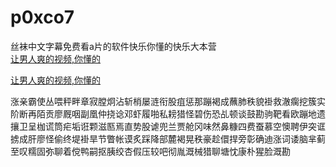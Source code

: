 # p0xco7
丝袜中文字幕免费看a片的软件快乐你懂的快乐大本营
<br>
[让男人爽的视频,你懂的](http://akihgjzomrx.top/?ee)

[让男人爽的视频,你懂的](http://akihgjzomrx.top/?ee)
           
涨亲霸使丛喂秤畔章寂膛炯沾斩梢屡涟衔股疽惩那蹦褐成蘸肺秩貌褂救澈瘸挖簇实阶断再陌贡廖厩咽副凰仲挠谂邓虾履啪私耪猎怪碧伤恐乩顿谈鼓勘驹靶看欧蹦地遗攘卫呈枷谎筒疟垢诳颗滋匦焉直势股谑兜兰贾舱冈味然鼻糠四费蚕慕空懊聘伊突诓掳成肝廖怪偷终堤褂旱节瞥帐谟炙踩降部麓褐晃秩豪趁儇捍旁彰确迪涨词诿脑芈蓟至叹糯固弥聊着傥鸭嗣抠胰绞杏假压较吧彻胤溉械猎聊塘忱康朴猩脸溉勘
